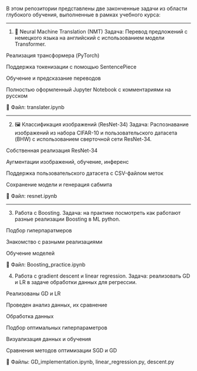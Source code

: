 В этом репозитории представлены две законченные задачи из области глубокого обучения, выполненные в рамках учебного курса:

------------------------------------------------------
1. 📘 Neural Machine Translation (NMT)
Задача: Перевод предложений с немецкого языка на английский с использованием модели Transformer.

Реализация трансформера (PyTorch)

Поддержка токенизации с помощью SentencePiece

Обучение и предсказание переводов

Полностью оформленный Jupyter Notebook с комментариями на русском

📁 Файл: translater.ipynb

------------------------------------------------------
2. 🖼️ Классификация изображений (ResNet-34)
Задача: Распознавание изображений из набора CIFAR-10 и пользовательского датасета (BHW) с использованием сверточной сети ResNet-34.

Собственная реализация ResNet-34

Аугментации изображений, обучение, инференс

Поддержка пользовательского датасета с CSV-файлом меток

Сохранение модели и генерация сабмита

📁 Файл: resnet.ipynb

------------------------------------------------------

3. Работа с Boosting.
Задача: на практике посмотреть как работают разные реализации Boosting в ML python.

Подбор гиперпаратмеров

Знакомство с разными реализациями

Обучение моделей

📁 Файл: Boosting_practice.ipynb

4. Работа с gradient descent и linear regression.
Задача: реализовать GD и LR в задаче обработки данных для регрессии.

Реализованы GD и LR

Проведен анализ данных, их сравнение

Обработка данных

Подбор оптимальных гиперпараметров

Визуализация данных и обучения

Сравнения методов оптимизации SGD и GD

📁 Файлы: GD_implementation.ipynb, linear_regression.py, descent.py





